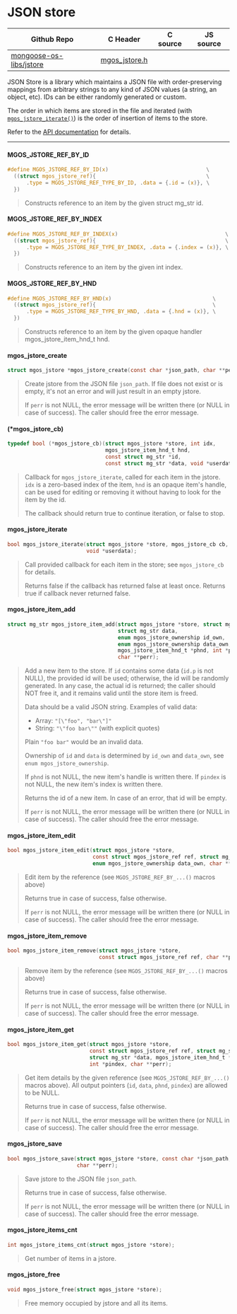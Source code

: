 # JSON store
| Github Repo | C Header | C source  | JS source |
| ----------- | -------- | --------  | ----------------- |
| [mongoose-os-libs/jstore](https://github.com/mongoose-os-libs/jstore) | [mgos_jstore.h](https://github.com/mongoose-os-libs/jstore/tree/master/include/mgos_jstore.h) | &nbsp;  | &nbsp;         |



JSON Store is a library which maintains a JSON file with order-preserving
mappings from arbitrary strings to any kind of JSON values (a string, an
object, etc). IDs can be either randomly generated or custom.

The order in which items are stored in the file and iterated (with
[`mgos_jstore_iterate()`](https://mongoose-os.com/docs/api/mgos_jstore.h.html#mgos_jstore_iterate))
is the order of insertion of items to the store.

Refer to the [API documentation](https://mongoose-os.com/docs/api/mgos_jstore.h.html)
for details.


 ----- 
#### MGOS_JSTORE_REF_BY_ID

```c
#define MGOS_JSTORE_REF_BY_ID(x)                               \
  ((struct mgos_jstore_ref){                                   \
      .type = MGOS_JSTORE_REF_TYPE_BY_ID, .data = {.id = (x)}, \
  })
```
> 
> Constructs reference to an item by the given struct mg_str id.
>  
#### MGOS_JSTORE_REF_BY_INDEX

```c
#define MGOS_JSTORE_REF_BY_INDEX(x)                                  \
  ((struct mgos_jstore_ref){                                         \
      .type = MGOS_JSTORE_REF_TYPE_BY_INDEX, .data = {.index = (x)}, \
  })
```
> 
> Constructs reference to an item by the given int index.
>  
#### MGOS_JSTORE_REF_BY_HND

```c
#define MGOS_JSTORE_REF_BY_HND(x)                                \
  ((struct mgos_jstore_ref){                                     \
      .type = MGOS_JSTORE_REF_TYPE_BY_HND, .data = {.hnd = (x)}, \
  })
```
> 
> Constructs reference to an item by the given opaque handler
> mgos_jstore_item_hnd_t hnd.
>  
#### mgos_jstore_create

```c
struct mgos_jstore *mgos_jstore_create(const char *json_path, char **perr);
```
> 
> Create jstore from the JSON file `json_path`. If file does not exist or
> is empty, it's not an error and will just result in an empty jstore.
> 
> If `perr` is not NULL, the error message will be written there (or NULL
> in case of success). The caller should free the error message.
>  
#### (*mgos_jstore_cb)

```c
typedef bool (*mgos_jstore_cb)(struct mgos_jstore *store, int idx,
                               mgos_jstore_item_hnd_t hnd,
                               const struct mg_str *id,
                               const struct mg_str *data, void *userdata);
```
> 
> Callback for `mgos_jstore_iterate`, called for each item in the jstore.
> `idx` is a zero-based index of the item, `hnd` is an opaque item's
> handle, can be used for editing or removing it without having to look for
> the item by the id.
> 
> The callback should return true to continue iteration, or false to stop.
>  
#### mgos_jstore_iterate

```c
bool mgos_jstore_iterate(struct mgos_jstore *store, mgos_jstore_cb cb,
                         void *userdata);
```
> 
> Call provided callback for each item in the store; see `mgos_jstore_cb` for
> details.
> 
> Returns false if the callback has returned false at least once. Returns true
> if callback never returned false.
>  
#### mgos_jstore_item_add

```c
struct mg_str mgos_jstore_item_add(struct mgos_jstore *store, struct mg_str id,
                                   struct mg_str data,
                                   enum mgos_jstore_ownership id_own,
                                   enum mgos_jstore_ownership data_own,
                                   mgos_jstore_item_hnd_t *phnd, int *pindex,
                                   char **perr);
```
> 
> Add a new item to the store. If `id` contains some data (`id.p` is not NULL),
> the provided id will be used; otherwise, the id will be randomly generated.
> In any case, the actual id is returned; the caller should NOT free it,
> and it remains valid until the store item is freed.
> 
> Data should be a valid JSON string. Examples of valid data:
> 
> - Array: `"[\"foo", "bar\"]"`
> - String: `"\"foo bar\""` (with explicit quotes)
> 
> Plain `"foo bar"` would be an invalid data.
> 
> Ownership of `id` and `data` is determined by `id_own` and `data_own`,
> see `enum mgos_jstore_ownership`.
> 
> If `phnd` is not NULL, the new item's handle is written there.
> If `pindex` is not NULL, the new item's index is written there.
> 
> Returns the id of a new item. In case of an error, that id will be empty.
> 
> If `perr` is not NULL, the error message will be written there (or NULL
> in case of success). The caller should free the error message.
>  
#### mgos_jstore_item_edit

```c
bool mgos_jstore_item_edit(struct mgos_jstore *store,
                           const struct mgos_jstore_ref ref, struct mg_str data,
                           enum mgos_jstore_ownership data_own, char **perr);
```
> 
> Edit item by the reference (see `MGOS_JSTORE_REF_BY_...()` macros above)
> 
> Returns true in case of success, false otherwise.
> 
> If `perr` is not NULL, the error message will be written there (or NULL
> in case of success). The caller should free the error message.
>  
#### mgos_jstore_item_remove

```c
bool mgos_jstore_item_remove(struct mgos_jstore *store,
                             const struct mgos_jstore_ref ref, char **perr);
```
> 
> Remove item by the reference (see `MGOS_JSTORE_REF_BY_...()` macros above)
> 
> Returns true in case of success, false otherwise.
> 
> If `perr` is not NULL, the error message will be written there (or NULL
> in case of success). The caller should free the error message.
>  
#### mgos_jstore_item_get

```c
bool mgos_jstore_item_get(struct mgos_jstore *store,
                          const struct mgos_jstore_ref ref, struct mg_str *id,
                          struct mg_str *data, mgos_jstore_item_hnd_t *phnd,
                          int *pindex, char **perr);
```
> 
> Get item details by the given reference (see `MGOS_JSTORE_REF_BY_...()`
> macros above). All output pointers (`id`, `data`, `phnd`, `pindex`) are
> allowed to be NULL.
> 
> Returns true in case of success, false otherwise.
> 
> If `perr` is not NULL, the error message will be written there (or NULL
> in case of success). The caller should free the error message.
>  
#### mgos_jstore_save

```c
bool mgos_jstore_save(struct mgos_jstore *store, const char *json_path,
                      char **perr);
```
> 
> Save jstore to the JSON file `json_path`.
> 
> Returns true in case of success, false otherwise.
> 
> If `perr` is not NULL, the error message will be written there (or NULL
> in case of success). The caller should free the error message.
>  
#### mgos_jstore_items_cnt

```c
int mgos_jstore_items_cnt(struct mgos_jstore *store);
```
> 
> Get number of items in a jstore.
>  
#### mgos_jstore_free

```c
void mgos_jstore_free(struct mgos_jstore *store);
```
> 
> Free memory occupied by jstore and all its items.
>  
